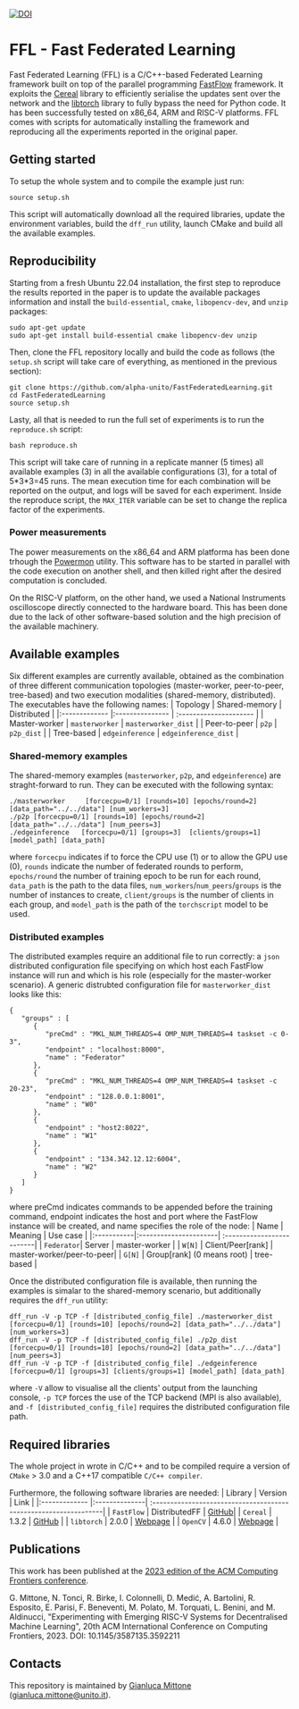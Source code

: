 [![DOI](https://zenodo.org/badge/623524335.svg)](https://zenodo.org/badge/latestdoi/623524335)


# FFL - Fast Federated Learning

Fast Federated Learning (FFL) is a C/C++-based Federated Learning framework built on top of the parallel programming [FastFlow](http://calvados.di.unipi.it) framework. It exploits the [Cereal](https://uscilab.github.io/cereal/) library to efficiently serialise the updates sent over the network and the [libtorch](https://pytorch.org/cppdocs/installing.html) library to fully bypass the need for Python code. It has been successfully tested on x86_64, ARM and RISC-V platforms. FFL comes with scripts for automatically installing the framework and reproducing all the experiments reported in the original paper.



## Getting started
To setup the whole system and to compile the example just run:
```
source setup.sh	
```
This script will automatically download all the required libraries, update the environment variables, build the `dff_run` utility, launch CMake and build all the available examples.


## Reproducibility

Starting from a fresh Ubuntu 22.04 installation, the first step to reproduce the results reported in the paper is to update the available packages information and install the `build-essential`, `cmake`, `libopencv-dev`, and `unzip` packages:
```
sudo apt-get update
sudo apt-get install build-essential cmake libopencv-dev unzip
```
Then, clone the FFL repository locally and build the code as follows (the `setup.sh` script will take care of everything, as mentioned in the previous section):
```
git clone https://github.com/alpha-unito/FastFederatedLearning.git
cd FastFederatedLearning
source setup.sh
```
Lasty, all that is needed to run the full set of experiments is to run the `reproduce.sh` script:
```
bash reproduce.sh
```
This script will take care of running in a replicate manner (5 times) all available examples (3) in all the available configurations (3), for a total of 5\*3\*3=45 runs. The mean execution time for each combination will be reported on the output, and logs will be saved for each experiment.
Inside the reproduce script, the `MAX_ITER` variable can be set to change the replica factor of the experiments.

### Power measurements

The power measurements on the x86_64 and ARM platforma has been done trhough the [Powermon](https://github.com/Yamagi/powermon) utility. This software has to be started in parallel with the code execution on another shell, and then killed right after the desired computation is concluded.

On the RISC-V platform, on the other hand, we used a National Instruments oscilloscope directly connected to the hardware board. This has been done due to the lack of other software-based solution and the high precision of the available machinery.



## Available examples
Six different examples are currently available, obtained as the combination of three different communication topologies (master-worker, peer-to-peer, tree-based) and two execution modalities (shared-memory, distributed). The executables have the following names:
| Topology   	 | Shared-memory	 | Distributed            |
|:------------- |:--------------- | :--------------------- |
| Master-worker | `masterworker`  |  `masterworker_dist`   |
| Peer-to-peer  | `p2p`	          |  `p2p_dist`            | 
| Tree-based    | `edgeinference` |  `edgeinference_dist`  |

### Shared-memory examples
The shared-memory examples (`masterworker`, `p2p`, and `edgeinference`) are straght-forward to run. They can be executed with the following syntax:
```
./masterworker     [forcecpu=0/1] [rounds=10] [epochs/round=2]   [data_path="../../data"] [num_workers=3]
./p2p [forcecpu=0/1] [rounds=10] [epochs/round=2]   [data_path="../../data"] [num_peers=3]
./edgeinference   [forcecpu=0/1] [groups=3]  [clients/groups=1] [model_path] [data_path]
```
where `forcecpu` indicates if to force the CPU use (1) or to allow the GPU use (0), `rounds` indicate the number of federated rounds to perform, `epochs/round` the number of training epoch to be run for each round, `data_path` is the path to the data files, `num_workers`/`num_peers`/`groups` is the number of instances to create, `client/groups` is the number of clients in each group, and `model_path` is the path of the `torchscript` model to be used.

### Distributed examples
The distributed examples require an additional file to run correctly: a `json` distributed configuration file specifying on which host each FastFlow instance will run and which is his role (especially for the master-worker scenario). A generic distrubted configuration file for `masterworker_dist` looks like this:
```
{
   "groups" : [
      {   
         "preCmd" : "MKL_NUM_THREADS=4 OMP_NUM_THREADS=4 taskset -c 0-3",
         "endpoint" : "localhost:8000",
         "name" : "Federator"
      },
      {   
         "preCmd" : "MKL_NUM_THREADS=4 OMP_NUM_THREADS=4 taskset -c 20-23",
         "endpoint" : "128.0.0.1:8001",
         "name" : "W0"
      },
      {   
         "endpoint" : "host2:8022",
         "name" : "W1"
      },
      {   
         "endpoint" : "134.342.12.12:6004",
         "name" : "W2"
      }
   ]
}
```
where preCmd indicates commands to be appended before the training command, endpoint indicates the host and port where the FastFlow instance will be created, and name specifies the role of the node:
| Name       | Meaning               | Use case                  |
|:-----------|:----------------------| :-------------------------|
| `Federator`| Server 		          | master-worker             |
| `W[N]`     | Client/Peer\[rank\]   | master-worker/peer-to-peer|
| `G[N]`     | Group\[rank\] (0 means root) | tree-based         |

Once the distributed configuration file is available, then running the examples is simalar to the shared-memory scenario, but additionally requires the `dff_run` utility:
```
dff_run -V -p TCP -f [distributed_config_file] ./masterworker_dist [forcecpu=0/1] [rounds=10] [epochs/round=2] [data_path="../../data"] [num_workers=3]
dff_run -V -p TCP -f [distributed_config_file] ./p2p_dist [forcecpu=0/1] [rounds=10] [epochs/round=2] [data_path="../../data"] [num_peers=3]
dff_run -V -p TCP -f [distributed_config_file] ./edgeinference [forcecpu=0/1] [groups=3] [clients/groups=1] [model_path] [data_path]
```
where `-V` allow to visualise all the clients' output from the launching console, `-p TCP` forces the use of the TCP backend (MPI is also available), and `-f [distributed_config_file]` requires the distributed configuration file path.



## Required libraries
The whole project in wrote in C/C++ and to be compiled require a version of `CMake` > 3.0 and a C++17 compatible `C/C++ compiler`.

Furthermore, the following software libraries are needed:
| Library       | Version       | Link  														                  |
|:------------- |:--------------| :----------------------------------------------------------------|
| `FastFlow`    | DistributedFF | [GitHub](https://github.com/fastflow/fastflow/tree/DistributedFF)|
| `Cereal`    	 | 1.3.2		     | [GitHub](https://github.com/USCiLab/cereal/tree/v1.3.2)		      |
| `libtorch` 	 | 2.0.0         | [Webpage](https://pytorch.org/get-started/locally/) 			      |
| `OpenCV` 	    | 4.6.0         | [Webpage](https://opencv.org) 			      |


## Publications
This work has been published at the [2023 edition of the ACM Computing Frontiers conference](https://www.computingfrontiers.org/2023/).

G. Mittone, N. Tonci, R. Birke, I. Colonnelli, D. Medić, A. Bartolini, R. Esposito, E. Parisi, F. Beneventi, M. Polato, M. Torquati, L. Benini, and M. Aldinucci, "Experimenting with Emerging RISC-V Systems for Decentralised Machine Learning", 20th ACM International Conference on Computing Frontiers, 2023. DOI: 10.1145/3587135.3592211



## Contacts
This repository is maintained by [Gianluca Mittone](https://alpha.di.unito.it/gianluca-mittone/) (gianluca.mittone@unito.it).
